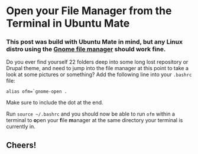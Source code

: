 # Open your File Manager from the Terminal in Ubuntu Mate

### This post was build with Ubuntu Mate in mind, but any Linux distro using the [Gnome file manager](https://en.wikipedia.org/wiki/GNOME_Files) should work fine.

Do you ever find yourself 22 folders deep into some long lost repository or Drupal theme, and need to jump into the file manager at this point to take a look at some pictures or something? Add the following line into your `.bashrc` file:

	alias ofm=`gnome-open .

Make sure to include the dot at the end.

Run `source ~/.bashrc` and you should now be able to run `ofm` within a terminal to **o**pen your **f**ile **m**anager at the same directory your terminal is currently in.

## Cheers!

